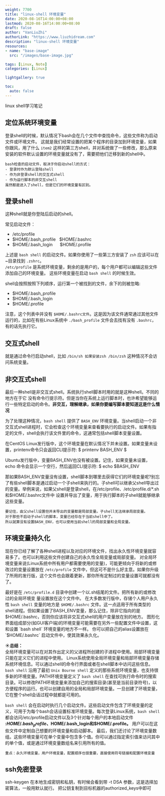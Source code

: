 ```yaml
---
weight: 7700
title: "linux-shell 环境变量"
date: 2020-08-16T14:00:00+08:00
lastmod: 2020-08-16T14:00:00+08:00
draft: false
author: "VanLiuZhi"
authorLink: "https://www.liuzhidream.com"
description: "linux-shell 环境变量"
resources:
- name: "base-image"
  src: "/images/base-image.jpg"

tags: [Linux, Note]
categories: [Linux]

lightgallery: true

toc:
  auto: false
---
```


linux shell学习笔记

<!-- more -->

## 定位系统环境变量

登录shell的时候，默认情况下bash会在几个文件中查找命令，这些文件称为启动文件或环境文件。
这就是我们经常设置的把某个程序的目录加到环境变量，如果你跟风，用了什么 `item2` 这样的第三方shell，并对系统做了一些修改，那么原来安装的软件默认设置的环境变量就没有了，需要把他们迁移到新的shell中。

    bash检查的启动文件，取决于你启动shell的方式：
    - 登录时作为默认登陆shell
    - 作为非登录shell的交互式shell
    - 作为运行脚本的非交互shell
    虽然都是进入了shell，但是它们的环境变量有区别。

## 登录shell
这种shell就是你登陆后启动的shell。

常见启动文件：
- /etc/profile
- $HOME/.bash_profile&nbsp;&nbsp; $HOME/.bashrc
- $HOME/.bash_login&nbsp;&nbsp;&nbsp;&nbsp;&nbsp; $HOME/.profile

上述是 `bash shell` 的启动文件。如果你使用了一些第三方安装了 `zsh` 应该可以在~目录找到 `.zshrc`。<br/>
`/etc/profile` 是系统环境变量，剩余的是用户的，每个用户都可以编辑这些文件添加自己的环境变量。
这些环境变量在启动 `bash shell` 的时候生效。

shell会按照按照下列顺序，运行第一个被找到的文件，余下的则被忽略:
- $HOME/.bash_profile  
- $HOME/.bash_login
- $HOME/.profile

注意，这个列表中并没有 `$HOME/.bashrc文件`。这是因为该文件通常通过其他文件运行的，比如在有些Linux系统中 `./bash_profile` 文件会去找有没有 `.bashrc`，有的话先执行它。

## 交互式shell
就是通过命令行启动shell，比如 `/bin/sh 如果安装zsh /bin/zsh` 这种情况不会访问系统变量。

## 非交互式shell
最后一种shell是非交互式shell。系统执行shell脚本时用的就是这种shell。不同的地方在于它
没有命令行提示符。但是当你在系统上运行脚本时，也许希望能够运行一些特定启动的命令。**非交互，理解继承，如果你要编写脚本要知道这是什么情况**

为了处理这种情况，`bash shell` 提供了 `BASH_ENV` 环境变量。当shell启动一个非交互式shell进程时，它会检查这个环境变量来查看要执行的启动文件。如果有指定的文件，shell会执行该文件里的命令，这通常包括shell脚本变量设置。

在CentOS Linux发行版中，这个环境变量在默认情况下并未设置。如果变量未设置，printenv命令只会返回CLI提示符:
$ printenv BASH_ENV $

Ubuntu发行版中，变量BASH_ENV也没有被设置。记住，如果变量未设置，echo 命令会显示一个空行，然后返回CLI提示符:
$ echo $BASH_ENV

那如果BASH_ENV变量没有设置，shell脚本到哪里去获得它们的环境变量呢?别忘了有些shell脚本是通过启动一个子shell来执行的。子shell可以继承父shell导出过的变量。举例来说，如果父shell是登录shell，在/etc/profile、/etc/profile.d/*.sh和$HOME/.bashrc文件中
设置并导出了变量，用于执行脚本的子shell就能够继承这些变量。 

    要记住，由父shell设置但并未导出的变量都是局部变量。子shell无法继承局部变量。
    对于那些不启动子shell的脚本，变量已经存在于当前shell中了。
    所以就算没有设置BASH_ENV，也可以使用当前shell的局部变量和全局变量。

## 环境变量持久化

现在你已经了解了各种shell进程以及对应的环境文件，找出永久性环境变量就容易多了。也可以利用这些文件创建自己的永久性全局变量或局部变量。
对全局环境变量来说(Linux系统中所有用户都需要使用的变量)，可能更倾向于将新的或修改过的变量设置放在 `/etc/profile` 文件中，但这可不是什么好主意。如果你升级了所用的发行版，这个文件也会跟着更新，那你所有定制过的变量设置可就都没有了。

最好是在 `/etc/profile.d` 目录中创建一个以.sh结尾的文件。把所有新的或修改过的全局环境变 量设置放在这个文件中。
在大多数发行版中，存储个人用户永久性 `bash shell` 变量的地方是 `$HOME/.bashrc` 文件。这一点适用于所有类型的shell进程。但如果设置了BASH_ENV变量，那么记住，除非它指向的是 $HOME/.bashrc，否则你应该将非交互式shell的用户变量放在别的地方。
图形化界面组成部分(如GUI客户端)的环境变量可能需要在另外一些配置文件中设置，这和设置 `bash shell` 环境变量的地方不一样。
你可以把自己的alias设置放在 `$HOME/.bashrc` 启动文件中，使其效果永久化。

:sunny:**总结：**<br/>
全局环境变量可以在对其作出定义的父进程所创建的子进程中使用。局部环境变量只能在定义它们的进程中使用。
Linux系统使用全局环境变量和局部环境变量存储系统环境信息。可以通过shell的命令行界面或者在shell脚本中访问这些信息。`bash shell` 沿用了最初 `Unix Bourne shell` 定义的那些系统环境变量，也支持很多新的环境变量。PATH环境变量定义了 `bash shell` 在查找可执行命令时的搜索目录。可以修改PATH环境变量来添加自己的搜索目录(甚至是当前目录符号)，以方便程序的运行。也可以创建自用的全局和局部环境变量。一旦创建了环境变量，它在整个shell会话过程中就都是可用的。

`bash shell` 会在启动时执行几个启动文件。这些启动文件包含了环境变量的定义，可用于为每个bash会话设置标准环境变量。每次登录Linux系统，`bash shell`  都会访问/etc/profile启动文件以及3个针对每个用户的本地启动文件 **:$HOME/.bash_profile、$HOME/.bash_login和$HOME/.profile。** 用户可以在这些文件中定制自己想要的环境变量和启动脚本。
最后，我们还讨论了环境变量数组。这些环境变量可在单个变量中包含多个值。你可以通过指定索引值来访问其中的单个值，或是通过环境变量数组名来引用所有的值。

    重点：永久环境变量，用户环境变量，配置顺序也很重要，直接使用符号链接和配置环境变量

## ssh免密登录

ssh-keygen 在本地生成密钥和私钥，有时候会看到带 -t DSA 参数，这是选择加密算法，一般用默认就行。
把公钥复制到目标机器的authorized_keys中即可

